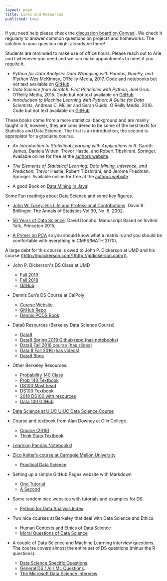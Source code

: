 ```yaml
---
layout: page
title: Links and Resources
published: true
---
```




If you need help please check the [discussion board on Canvas!](https://tulane.instructure.com/courses/2206549/discussion_topics). We check it regularly to answer common questions on projects and homeworks.  The solution to your question might already be there!

Students are reminded to make use of office hours.  Please reach out to Arie and I whenever you need and we can make appointments to meet if you require it.

* *Python for Data Analysis: Data Wrangling with Pandas, NumPy, and IPython* Wes McKinney, O'Reilly Media, 2017. Code and notebooks but not text available on [GitHub](https://github.com/wesm/pydata-book)
* *Data Science from Scratch: First Principles with Python*, Joel Grus. O’Reilly Media, 2015. Code but not text available on [GitHub](https://github.com/joelgrus/data-science-from-scratch)
* *Introduction to Machine Learning with Python: A Guide for Data Scientists*, Andreas C. Müller and Sarah Guido, O'Reilly Media, 2016.  Code but not text available on [GitHub](https://github.com/amueller/introduction_to_ml_with_python)

These books come from a more statistical background and are mainly taught in R, however, they are considered to be some of the best texts for Statistics and Data Science.  The first is an introduction, the second is appropiate for a graduate course.
* *An Introduction to Statistical Learning with Applications in R.* Gareth James, Daniela Witten, Trevor Hastie, and Robert Tibshirani. Springer.  Available online for free at the [authors website](http://faculty.marshall.usc.edu/gareth-james/ISL/).
* *The Elements of Statistical Learning: Data Mining, Inference, and Prediction.* Trevor Hastie, Robert Tibshirani, and Jerome Friedman. Springer.  Available online for free at the [authors website](https://web.stanford.edu/~hastie/ElemStatLearn/).

* A good Book on [Data Mining in Java](https://www.cs.waikato.ac.nz/ml/weka/book.html)!

Some Fun readings about Data Science and some key figures.
* [John W. Tukey: His Life and Professional Contributions](https://cmsc320.github.io/files/tukey.pdf).  David R. Brillinger.  The Annals of Statistics Vol 30, No. 6, 2002.
* [50 Years of Data Science](https://courses.csail.mit.edu/18.337/2015/docs/50YearsDataScience.pdf). David Donoho.  Manuscript Based on Invited Talk, Princeton 2015.

* [A Primer on PCA](https://www.cs.princeton.edu/picasso/mats/PCA-Tutorial-Intuition_jp.pdf) so you should know what a matrix is and you should be comfortable with everything in CMPS/MATH 2170).

A large debt for this course is owed to John P. Dickerson at UMD and his course ([http://jpdickerson.com/](http://jpdickerson.com/)).

* John P. Dickerson's DS Class at UMD 
  * [Fall 2019](https://cmsc320.github.io/) 
  * [Fall 2018](http://www.cs.umd.edu/class/fall2018/cmsc320/) 
  * [GitHub](https://github.com/cmsc320)

* Dennis Sun’s DS Course at CalPoly 
  * [Course Website](http://users.csc.calpoly.edu/~dsun09/data301/lectures.html)
  * [GitHub Repo](https://github.com/dlsun/Data301Winter2019)
  * [Dennis PODS Book](https://github.com/dlsun/pods)

* Data8 Resources (Berkeley Data Science Course)
  * [Data8](http://data8.org/) 
  * [Data8 Spring 2019 Github repo (has notebooks)](https://github.com/data-8/materials-sp19)
  * [Data8 Fall 2018 course (has slides)](http://data8.org/fa18/)
  * [Data 8 Fall 2016 (has videos)](http://data8.org/fa16/)
  * [Data8 Book](https://www.inferentialthinking.com/chapters/intro)

* Other Berkeley Resources:
  * [Probability 140 Class](http://prob140.org/)
  * [Prob 140 Textbook](http://prob140.org/textbook/chapters/README)
  * [DS100 Mast head](http://www.ds100.org/)
  * [DS100 Textbook](https://www.textbook.ds100.org/)
  * [2018 DS100 with resources](http://www.ds100.org/sp18/syllabus)
  * [Data 100 GitHub](https://github.com/DS-100)

* [Data Science at UIUC UIUC Data Science Course](https://github.com/Yiming-Gao/UIUC-Spring-2017/tree/master/INFO-490)

* Course and textbook from Alan Downey at Olin College.
  * [Course (2019)](https://sites.google.com/site/olinds19/)
  * [Think Stats Textbook](https://greenteapress.com/wp/think-stats-2e/)

* [Learning Pandas Notebooks!](https://github.com/tdpetrou/Learn-Pandas)

* [Zico Kolter’s course at Carnegie Mellon University](http://zicokolter.com/courses/)
  * [Practical Data Science](http://www.datasciencecourse.org/)

* Setting up a simple GitHub Pages website with Markdown
  * [One Tutorial](https://nicolas-van.github.io/easy-markdown-to-github-pages/)
  * [A Second](https://github.com/kbroman/simple_site)

* Some random nice websites with tutorials and examples for DS.
  * [Python for Data Analysis Index](http://hamelg.blogspot.com/2015/12/python-for-data-analysis-index.html)

* Two nice courses at Berkeley that deal with Data Science and Ethics.
  * [Human Contexts and Ethics of Data Science](https://hce-sts.org/)
  * [Moral Questions of Data Science](https://bcourses.berkeley.edu/courses/1477033)

* A couple of Data Science and Machine Learning interview questions.  The course covers almost the entire set of DS questions (minus the R questions).
  * [Data Science Specific Questions](https://www.springboard.com/blog/data-science-interview-questions/).
  * [General DS / AI / ML Questions](https://www.springboard.com/blog/machine-learning-interview-questions/).
  * [The Microsoft Data Science Interview](https://towardsdatascience.com/the-microsoft-data-scientist-interview-e511d6947652)
